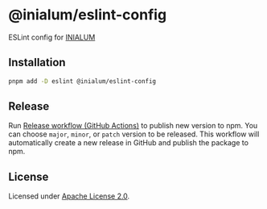 # @inialum/eslint-config

ESLint config for [INIALUM](https://inialum.org)

## Installation

```bash
pnpm add -D eslint @inialum/eslint-config
```

## Release

Run [Release workflow (GitHub Actions)](https://github.com/inialum/eslint-config/actions/workflows/release.yml) to publish new version to npm.
You can choose `major`, `minor`, or `patch` version to be released.
This workflow will automatically create a new release in GitHub and publish the package to npm.

## License

Licensed under [Apache License 2.0](LICENSE).
